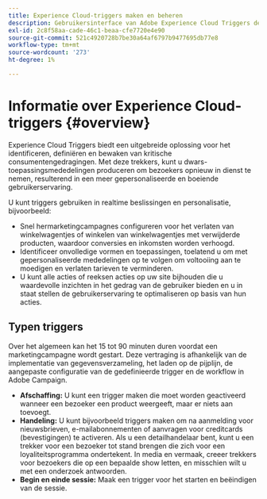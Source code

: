 ```yaml
---
title: Experience Cloud-triggers maken en beheren
description: Gebruikersinterface van Adobe Experience Cloud Triggers detecteren
exl-id: 2c8f58aa-cade-46c1-beaa-cfe7720e4e90
source-git-commit: 521c4920728b7be30a64af6797b9477695db77e8
workflow-type: tm+mt
source-wordcount: '273'
ht-degree: 1%

---
```


# Informatie over Experience Cloud-triggers {#overview}

Experience Cloud Triggers biedt een uitgebreide oplossing voor het identificeren, definiëren en bewaken van kritische consumentengedragingen. Met deze trekkers, kunt u dwars-toepassingsmededelingen produceren om bezoekers opnieuw in dienst te nemen, resulterend in een meer gepersonaliseerde en boeiende gebruikerservaring.

U kunt triggers gebruiken in realtime beslissingen en personalisatie, bijvoorbeeld:

* Snel hermarketingcampagnes configureren voor het verlaten van winkelwagentjes of winkelen van winkelwagentjes met verwijderde producten, waardoor conversies en inkomsten worden verhoogd.
* Identificeer onvolledige vormen en toepassingen, toelatend u om met gepersonaliseerde mededelingen op te volgen om voltooiing aan te moedigen en verlaten tarieven te verminderen.
* U kunt alle acties of reeksen acties op uw site bijhouden die u waardevolle inzichten in het gedrag van de gebruiker bieden en u in staat stellen de gebruikerservaring te optimaliseren op basis van hun acties.

## Typen triggers

Over het algemeen kan het 15 tot 90 minuten duren voordat een marketingcampagne wordt gestart. Deze vertraging is afhankelijk van de implementatie van gegevensverzameling, het laden op de pijplijn, de aangepaste configuratie van de gedefinieerde trigger en de workflow in Adobe Campaign.

* **Afschaffing:** U kunt een trigger maken die moet worden geactiveerd wanneer een bezoeker een product weergeeft, maar er niets aan toevoegt.
* **Handeling:** U kunt bijvoorbeeld triggers maken om na aanmelding voor nieuwsbrieven, e-mailabonnementen of aanvragen voor creditcards (bevestigingen) te activeren. Als u een detailhandelaar bent, kunt u een trekker voor een bezoeker tot stand brengen die zich voor een loyaliteitsprogramma ondertekent. In media en vermaak, creeer trekkers voor bezoekers die op een bepaalde show letten, en misschien wilt u met een onderzoek antwoorden.
* **Begin en einde sessie:** Maak een trigger voor het starten en beëindigen van de sessie.
